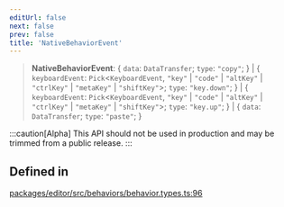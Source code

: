```yaml
---
editUrl: false
next: false
prev: false
title: 'NativeBehaviorEvent'
---
```


> **NativeBehaviorEvent**: \{ `data`: `DataTransfer`; `type`: `"copy"`; \} \| \{ `keyboardEvent`: `Pick`\<`KeyboardEvent`, `"key"` \| `"code"` \| `"altKey"` \| `"ctrlKey"` \| `"metaKey"` \| `"shiftKey"`\>; `type`: `"key.down"`; \} \| \{ `keyboardEvent`: `Pick`\<`KeyboardEvent`, `"key"` \| `"code"` \| `"altKey"` \| `"ctrlKey"` \| `"metaKey"` \| `"shiftKey"`\>; `type`: `"key.up"`; \} \| \{ `data`: `DataTransfer`; `type`: `"paste"`; \}

:::caution[Alpha]
This API should not be used in production and may be trimmed from a public release.
:::

## Defined in

[packages/editor/src/behaviors/behavior.types.ts:96](https://github.com/portabletext/editor/blob/66b5022fc4919e0540c704fbecb8ab8f991c2439/packages/editor/src/behaviors/behavior.types.ts#L96)
